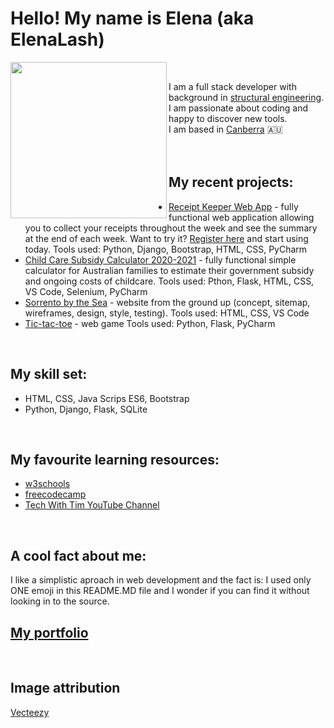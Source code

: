 # Hello! My name is Elena (aka ElenaLash)

<img align="left" width="250" src="https://elenalash.github.io/myGitImg.jpg">
<br>

I am a full stack developer with background in [structural engineering](https://en.wikipedia.org/wiki/Structural_engineering). 
<br> I am passionate about coding and happy to discover new tools.
<br> I am based in [Canberra](https://en.wikipedia.org/wiki/Canberra) :australia: 
<br>
<br>
<br>

## My recent projects:
* [Receipt Keeper Web App](https://receiptkeeper.pythonanywhere.com) - fully functional web application allowing you to collect your receipts throughout the week and see the summary at the end of each week. Want to try it? [Register here](https://receiptkeeper.pythonanywhere.com/register/) and start using today.
Tools used: Python, Django, Bootstrap, HTML, CSS, PyCharm
* [Child Care Subsidy Calculator 2020-2021](https://elenalash.pythonanywhere.com/ccs) - fully functional simple calculator for Australian families to estimate their government subsidy and ongoing costs of childcare.
Tools used: Pthon, Flask, HTML, CSS, VS Code, Selenium, PyCharm
* [Sorrento by the Sea](https://elenalash.github.io/sorrento/index.html) - website from the ground up (concept, sitemap, wireframes, design, style, testing).
Tools used: HTML, CSS, VS Code
* [Tic-tac-toe]() - web game
Tools used: Python, Flask, PyCharm
<br>

## My skill set:
* HTML, CSS, Java Scrips ES6, Bootstrap
* Python, Django, Flask, SQLite
<br>

## My favourite learning resources:
* [w3schools](https://www.w3schools.com/)
* [freecodecamp](https://www.freecodecamp.org/)
* [Tech With Tim YouTube Channel](https://www.youtube.com/channel/UC4JX40jDee_tINbkjycV4Sg)
<br>

## A cool fact about me:
I like a simplistic aproach in web development and the fact is: I used only ONE emoji in this README.MD file and I wonder if you can find it without looking in to the source.
<br>

## [My portfolio](elenalash.github.io) 
<br>

## Image attribution
<a href="https://www.vecteezy.com/"> Vecteezy</a>
